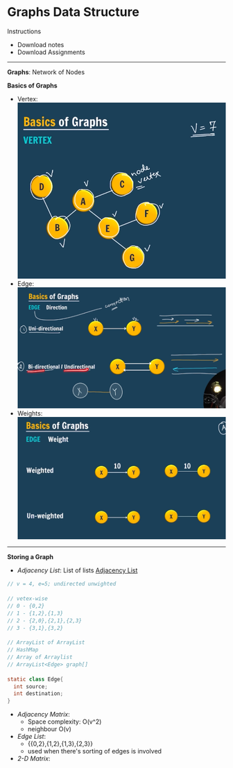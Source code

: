 # Graphs Data Structure

Instructions

- Download notes
- Download Assignments

---

**Graphs**: Network of Nodes

**Basics of Graphs**

- Vertex: ![Vertex](vertex.png)
- Edge: ![Edge](edge.png)
- Weights: ![Weights](weights.png)

---

**Storing a Graph**

- _Adjacency List_: List of lists
  [Adjacency List](adjacency.png)

```java
// v = 4, e=5; undirected unwighted

// vetex-wise
// 0 - {0,2}
// 1 - {1,2},{1,3}
// 2 - {2,0},{2,1},{2,3}
// 3 - {3,1},{3,2}

// ArrayList of ArrayList
// HashMap
// Array of Arraylist
// ArrayList<Edge> graph[]

static class Edge{
  int source;
  int destination;
}

```

- _Adjacency Matrix_:
  - Space complexity: O(v^2)
  - neighbour O(v)
- _Edge List_:
  - {{0,2},{1,2},{1,3},{2,3}}
  - used when there's sorting of edges is involved
- _2-D Matrix_:
